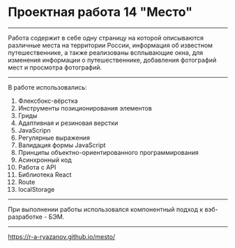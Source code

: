 # Проектная работа 14 "Место"
***
Работа содержит в себе одну страницу на которой описываются различные места на территории России, информация об известном путешественнике, а также реализованы всплывающие окна, для изменения информации о путешественнике, добавления фотографий мест и просмотра фотографий.
***
В работе использовались:
1. Флексбокс-вёрстка
2. Инструменты позиционирования элементов
3. Гриды
4. Адаптивная и резиновая верстки
5. JavaScripn
6. Регулярные выражения
7. Валидация формы JavaScript
8. Принципы объектно-ориентированного программирования
9. Асинхронный код
10. Работа с API
11. Библиотека React
12. Route
13. localStorage
***
При выполнении работы использовался компонентный подход к вэб-разработке - БЭМ.
***
<https://r-a-ryazanov.github.io/mesto/>
